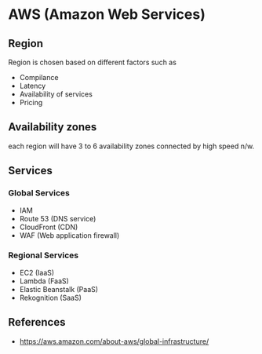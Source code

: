 # AWS (Amazon Web Services)

## Region

Region is chosen based on different factors such as 

* Compilance
* Latency
* Availability of services
* Pricing

## Availability zones

each region will have 3 to 6 availability zones connected by high speed n/w.

## Services

### Global Services

* IAM
* Route 53 (DNS service)
* CloudFront (CDN) 
* WAF (Web application firewall)

### Regional Services

* EC2 (IaaS)
* Lambda (FaaS)
* Elastic Beanstalk (PaaS)
* Rekognition (SaaS)

## References

* <https://aws.amazon.com/about-aws/global-infrastructure/>